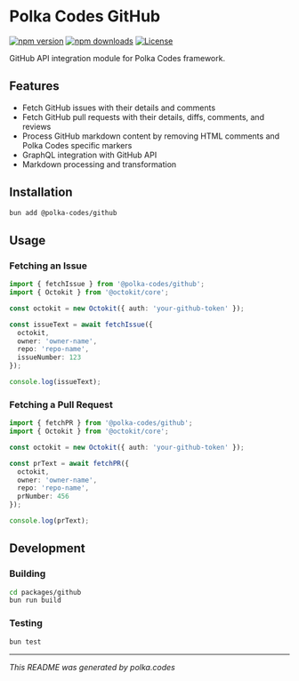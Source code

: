 # Polka Codes GitHub

[![npm version](https://img.shields.io/npm/v/@polka-codes/github.svg)](https://www.npmjs.com/package/@polka-codes/github)
[![npm downloads](https://img.shields.io/npm/dm/@polka-codes/github.svg)](https://www.npmjs.com/package/@polka-codes/github)
[![License](https://img.shields.io/npm/l/@polka-codes/github.svg)](https://github.com/polkacodes/polkacodes/blob/main/LICENSE)

GitHub API integration module for Polka Codes framework.

## Features

- Fetch GitHub issues with their details and comments
- Fetch GitHub pull requests with their details, diffs, comments, and reviews
- Process GitHub markdown content by removing HTML comments and Polka Codes specific markers
- GraphQL integration with GitHub API
- Markdown processing and transformation

## Installation

```bash
bun add @polka-codes/github
```

## Usage

### Fetching an Issue

```typescript
import { fetchIssue } from '@polka-codes/github';
import { Octokit } from '@octokit/core';

const octokit = new Octokit({ auth: 'your-github-token' });

const issueText = await fetchIssue({
  octokit,
  owner: 'owner-name',
  repo: 'repo-name',
  issueNumber: 123
});

console.log(issueText);
```

### Fetching a Pull Request

```typescript
import { fetchPR } from '@polka-codes/github';
import { Octokit } from '@octokit/core';

const octokit = new Octokit({ auth: 'your-github-token' });

const prText = await fetchPR({
  octokit,
  owner: 'owner-name',
  repo: 'repo-name',
  prNumber: 456
});

console.log(prText);
```

## Development

### Building

```bash
cd packages/github
bun run build
```

### Testing

```bash
bun test
```

---

*This README was generated by polka.codes*
